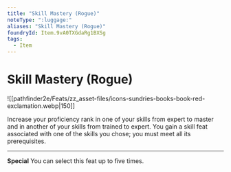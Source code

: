 ```yaml
---
title: "Skill Mastery (Rogue)"
noteType: ":luggage:"
aliases: "Skill Mastery (Rogue)"
foundryId: Item.9vA0TXGdaRg1BXSg
tags:
  - Item
---
```


# Skill Mastery (Rogue)
![[pathfinder2e/Feats/zz_asset-files/icons-sundries-books-book-red-exclamation.webp|150]]

Increase your proficiency rank in one of your skills from expert to master and in another of your skills from trained to expert. You gain a skill feat associated with one of the skills you chose; you must meet all its prerequisites.

* * *

**Special** You can select this feat up to five times.
